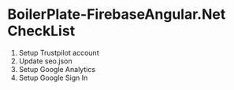# BoilerPlate-FirebaseAngular.Net CheckList

1. Setup Trustpilot account
2. Update seo.json
3. Setup Google Analytics
4. Setup Google Sign In
